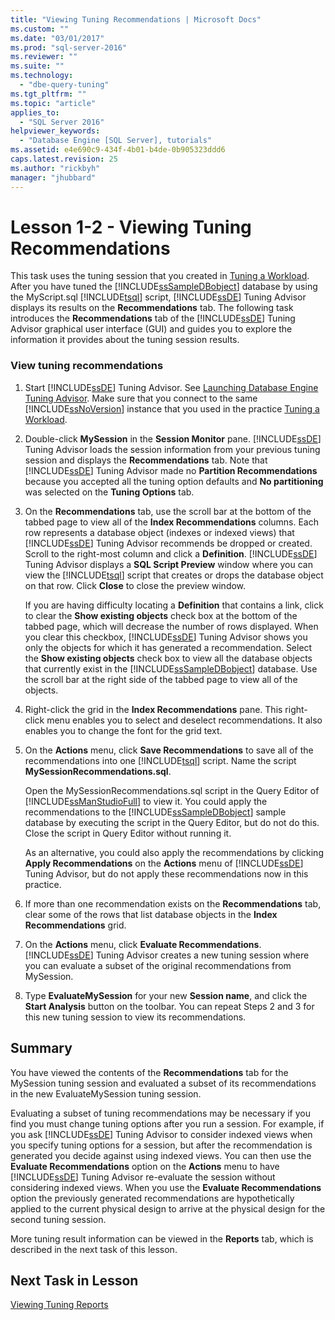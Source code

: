 ```yaml
---
title: "Viewing Tuning Recommendations | Microsoft Docs"
ms.custom: ""
ms.date: "03/01/2017"
ms.prod: "sql-server-2016"
ms.reviewer: ""
ms.suite: ""
ms.technology: 
  - "dbe-query-tuning"
ms.tgt_pltfrm: ""
ms.topic: "article"
applies_to: 
  - "SQL Server 2016"
helpviewer_keywords: 
  - "Database Engine [SQL Server], tutorials"
ms.assetid: e4e690c9-434f-4b01-b4de-0b905323ddd6
caps.latest.revision: 25
ms.author: "rickbyh"
manager: "jhubbard"
---
```

# Lesson 1-2 - Viewing Tuning Recommendations
This task uses the tuning session that you created in [Tuning a Workload](../Topic/Tuning%20a%20Workload.md). After you have tuned the [!INCLUDE[ssSampleDBobject](../../../database-engine/availability-groups/windows/includes/sssampledbobject-md.md)] database by using the MyScript.sql [!INCLUDE[tsql](../../../advanced-analytics/r-services/includes/tsql-md.md)] script, [!INCLUDE[ssDE](../../../analysis-services/instances/install/windows/includes/ssde-md.md)] Tuning Advisor displays its results on the **Recommendations** tab. The following task introduces the **Recommendations** tab of the [!INCLUDE[ssDE](../../../analysis-services/instances/install/windows/includes/ssde-md.md)] Tuning Advisor graphical user interface (GUI) and guides you to explore the information it provides about the tuning session results.  
  
### View tuning recommendations  
  
1.  Start [!INCLUDE[ssDE](../../../analysis-services/instances/install/windows/includes/ssde-md.md)] Tuning Advisor. See [Launching Database Engine Tuning Advisor](../Topic/Launching%20Database%20Engine%20Tuning%20Advisor.md). Make sure that you connect to the same [!INCLUDE[ssNoVersion](../../../advanced-analytics/r-services/includes/ssnoversion-md.md)] instance that you used in the practice [Tuning a Workload](../Topic/Tuning%20a%20Workload.md).  
  
2.  Double-click **MySession** in the **Session Monitor** pane. [!INCLUDE[ssDE](../../../analysis-services/instances/install/windows/includes/ssde-md.md)] Tuning Advisor loads the session information from your previous tuning session and displays the **Recommendations** tab. Note that [!INCLUDE[ssDE](../../../analysis-services/instances/install/windows/includes/ssde-md.md)] Tuning Advisor made no **Partition Recommendations** because you accepted all the tuning option defaults and **No partitioning** was selected on the **Tuning Options** tab.  
  
3.  On the **Recommendations** tab, use the scroll bar at the bottom of the tabbed page to view all of the **Index Recommendations** columns. Each row represents a database object (indexes or indexed views) that [!INCLUDE[ssDE](../../../analysis-services/instances/install/windows/includes/ssde-md.md)] Tuning Advisor recommends be dropped or created. Scroll to the right-most column and click a **Definition**. [!INCLUDE[ssDE](../../../analysis-services/instances/install/windows/includes/ssde-md.md)] Tuning Advisor displays a **SQL Script Preview** window where you can view the [!INCLUDE[tsql](../../../advanced-analytics/r-services/includes/tsql-md.md)] script that creates or drops the database object on that row. Click **Close** to close the preview window.  
  
    If you are having difficulty locating a **Definition** that contains a link, click to clear the **Show existing objects** check box at the bottom of the tabbed page, which will decrease the number of rows displayed. When you clear this checkbox, [!INCLUDE[ssDE](../../../analysis-services/instances/install/windows/includes/ssde-md.md)] Tuning Advisor shows you only the objects for which it has generated a recommendation. Select the **Show existing objects** check box to view all the database objects that currently exist in the [!INCLUDE[ssSampleDBobject](../../../database-engine/availability-groups/windows/includes/sssampledbobject-md.md)] database. Use the scroll bar at the right side of the tabbed page to view all of the objects.  
  
4.  Right-click the grid in the **Index Recommendations** pane. This right-click menu enables you to select and deselect recommendations. It also enables you to change the font for the grid text.  
  
5.  On the **Actions** menu, click **Save Recommendations** to save all of the recommendations into one [!INCLUDE[tsql](../../../advanced-analytics/r-services/includes/tsql-md.md)] script. Name the script **MySessionRecommendations.sql**.  
  
    Open the MySessionRecommendations.sql script in the Query Editor of [!INCLUDE[ssManStudioFull](../../../advanced-analytics/r-services/includes/ssmanstudiofull-md.md)] to view it. You could apply the recommendations to the [!INCLUDE[ssSampleDBobject](../../../database-engine/availability-groups/windows/includes/sssampledbobject-md.md)] sample database by executing the script in the Query Editor, but do not do this. Close the script in Query Editor without running it.  
  
    As an alternative, you could also apply the recommendations by clicking **Apply Recommendations** on the **Actions** menu of [!INCLUDE[ssDE](../../../analysis-services/instances/install/windows/includes/ssde-md.md)] Tuning Advisor, but do not apply these recommendations now in this practice.  
  
6.  If more than one recommendation exists on the **Recommendations** tab, clear some of the rows that list database objects in the **Index Recommendations** grid.  
  
7.  On the **Actions** menu, click **Evaluate Recommendations**. [!INCLUDE[ssDE](../../../analysis-services/instances/install/windows/includes/ssde-md.md)] Tuning Advisor creates a new tuning session where you can evaluate a subset of the original recommendations from MySession.  
  
8.  Type **EvaluateMySession** for your new **Session name**, and click the **Start Analysis** button on the toolbar. You can repeat Steps 2 and 3 for this new tuning session to view its recommendations.  
  
## Summary  
You have viewed the contents of the **Recommendations** tab for the MySession tuning session and evaluated a subset of its recommendations in the new EvaluateMySession tuning session.  
  
Evaluating a subset of tuning recommendations may be necessary if you find you must change tuning options after you run a session. For example, if you ask [!INCLUDE[ssDE](../../../analysis-services/instances/install/windows/includes/ssde-md.md)] Tuning Advisor to consider indexed views when you specify tuning options for a session, but after the recommendation is generated you decide against using indexed views. You can then use the **Evaluate Recommendations** option on the **Actions** menu to have [!INCLUDE[ssDE](../../../analysis-services/instances/install/windows/includes/ssde-md.md)] Tuning Advisor re-evaluate the session without considering indexed views. When you use the **Evaluate Recommendations** option the previously generated recommendations are hypothetically applied to the current physical design to arrive at the physical design for the second tuning session.  
  
More tuning result information can be viewed in the **Reports** tab, which is described in the next task of this lesson.  
  
## Next Task in Lesson  
[Viewing Tuning Reports](../Topic/Viewing%20Tuning%20Reports.md)  
  
  
  
